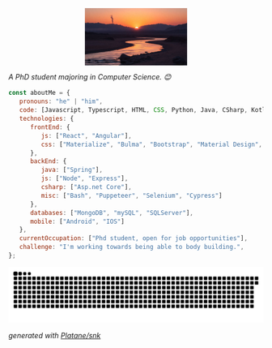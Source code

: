 <p align = "center">
<img src="https://github.com/YummyJOJO/YummyJOJO/blob/master/image.jpg" align = "center" width = "40%"/>
</p>
<p><em>A PhD student majoring in Computer Science. 😊</br>
</em></p>


```javascript
const aboutMe = {
   pronouns: "he" | "him",
   code: [Javascript, Typescript, HTML, CSS, Python, Java, CSharp, Kotlin, Swift],
   technologies: {
      frontEnd: {
         js: ["React", "Angular"],
         css: ["Materialize", "Bulma", "Bootstrap", "Material Design", "Semantic UI"]
      },
      backEnd: {
         java: ["Spring"],
         js: ["Node", "Express"],
         csharp: ["Asp.net Core"],
         misc: ["Bash", "Puppeteer", "Selenium", "Cypress"]
      },
      databases: ["MongoDB", "mySQL", "SQLServer"],
      mobile: ["Android", "IOS"]
   },
   currentOccupation: ["Phd student, open for job opportunities"],
   challenge: "I'm working towards being able to body building.",
};
```
<picture>
  <source media="(prefers-color-scheme: dark)" srcset="https://raw.githubusercontent.com/YummyJOJO/YummyJOJO/output/github-contribution-grid-snake-dark.svg">
  <source media="(prefers-color-scheme: light)" srcset="https://raw.githubusercontent.com/YummyJOJO/YummyJOJO/output/github-contribution-grid-snake.svg">
  <img alt="github contribution grid snake animation" src="https://raw.githubusercontent.com/YummyJOJO/YummyJOJO/output/github-contribution-grid-snake.svg">
</picture>

_generated with [Platane/snk](https://github.com/Platane/snk)_
